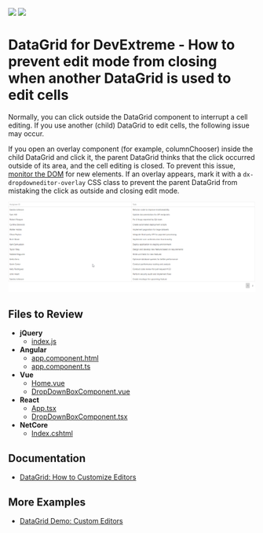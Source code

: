 <!-- default badges list -->
[![](https://img.shields.io/badge/Open_in_DevExpress_Support_Center-FF7200?style=flat-square&logo=DevExpress&logoColor=white)](https://supportcenter.devexpress.com/ticket/details/T1222435)
[![](https://img.shields.io/badge/📖_How_to_use_DevExpress_Examples-e9f6fc?style=flat-square)](https://docs.devexpress.com/GeneralInformation/403183)
<!-- default badges end -->
# DataGrid for DevExtreme - How to prevent edit mode from closing when another DataGrid is used to edit cells

Normally, you can click outside the DataGrid component to interrupt a cell editing. If you use another (child) DataGrid to edit cells, the following issue may occur.

If you open an overlay component (for example, columnChooser) inside the child DataGrid and click it, the parent DataGrid thinks that the click occurred outside of its area, and the cell editing is closed. To prevent this issue, [monitor the DOM](https://developer.mozilla.org/en-US/docs/Web/API/MutationObserver) for new elements. If an overlay appears, mark it with a `dx-dropdowneditor-overlay` CSS class to prevent the parent DataGrid from mistaking the click as outside and closing edit mode.

![DataGrid with Overlays Working as Expected](./screencast.gif)

## Files to Review

- **jQuery**
    - [index.js](jQuery/src/index.js)
- **Angular**
    - [app.component.html](Angular/src/app/app.component.html)
    - [app.component.ts](Angular/src/app/app.component.ts)
- **Vue**
    - [Home.vue](Vue/src/components/HomeContent.vue)
    - [DropDownBoxComponent.vue](Vue/src/components/DropDownBoxComponent.vue)
- **React**
    - [App.tsx](React/src/App.tsx)
    - [DropDownBoxComponent.tsx](React/src/DropDownBoxComponent.tsx)
- **NetCore**    
    - [Index.cshtml](ASP.NET%20Core/Views/Home/Index.cshtml)

## Documentation

- [DataGrid: How to Customize Editors](https://js.devexpress.com/jQuery/Documentation/Guide/UI_Components/DataGrid/Editing/#Customize_Editors)

## More Examples

- [DataGrid Demo: Custom Editors](https://js.devexpress.com/jQuery/Demos/WidgetsGallery/Demo/DataGrid/CustomEditors/MaterialBlueLight/)
